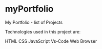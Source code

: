 # myPortfolio
My Portfolio - list of Projects

Technologies used in this project are:

HTML
CSS
JavaScript
Vs-Code
Web Browser
